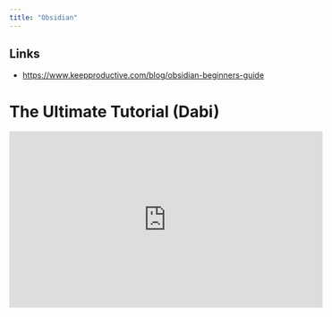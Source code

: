 ```yaml
---
title: "Obsidian"
---
```


## Links
- https://www.keepproductive.com/blog/obsidian-beginners-guide

# The Ultimate Tutorial (Dabi)

<iframe width="560" height="315" src="https://www.youtube.com/embed/WqKluXIra70" title="YouTube video player" frameborder="0" allow="accelerometer; autoplay; clipboard-write; encrypted-media; gyroscope; picture-in-picture; web-share" allowfullscreen></iframe>